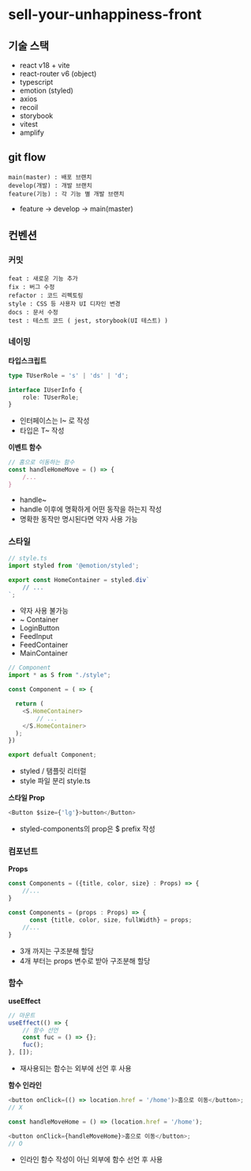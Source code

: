 # sell-your-unhappiness-front

## 기술 스택

-   react v18 + vite
-   react-router v6 (object)
-   typescript
-   emotion (styled)
-   axios
-   recoil
-   storybook
-   vitest
-   amplify

## git flow

```
main(master) : 배포 브랜치
develop(개발) : 개발 브랜치
feature(기능) : 각 기능 별 개발 브랜치
```

-   feature -> develop -> main(master)

## 컨벤션

### 커밋

```
feat : 새로운 기능 추가
fix : 버그 수정
refactor : 코드 리펙토링
style : CSS 등 사용자 UI 디자인 변경
docs : 문서 수정
test : 테스트 코드 ( jest, storybook(UI 테스트) )
```

### 네이밍

**타입스크립트**

```typescript
type TUserRole = 's' | 'ds' | 'd';

interface IUserInfo {
    role: TUserRole;
}
```

-   인터페이스는 I~ 로 작성
-   타입은 T~ 작성

**이벤트 함수**

```javascript
// 홈으로 이동하는 함수
const handleHomeMove = () => {
    /...
}
```

-   handle~
-   handle 이후에 명확하게 어떤 동작을 하는지 작성
-   명확한 동작만 명시된다면 약자 사용 가능

### 스타일

```javascript
// style.ts
import styled from '@emotion/styled';

export const HomeContainer = styled.div`
    // ...
`;
```

-   약자 사용 불가능
-   ~ Container
-   LoginButton
-   FeedInput
-   FeedContainer
-   MainContainer

```javascript
// Component
import * as S from "./style";

const Component = ( => {

  return (
    <S.HomeContainer>
        // ...
    </S.HomeContainer>
  );
})

export defualt Component;
```

-   styled / 탬플릿 리터럴
-   style 파일 분리 style.ts

**스타일 Prop**

```javascript
<Button $size={'lg'}>button</Button>
```

-   styled-components의 prop은 $ prefix 작성

### 컴포넌트

**Props**

```javascript
const Components = ({title, color, size} : Props) => {
    //...
}

const Components = (props : Props) => {
	  const {title, color, size, fullWidth} = props;
    //...
}
```

-   3개 까지는 구조분해 할당
-   4개 부터는 props 변수로 받아 구조분해 할당

### 함수

**useEffect**

```javascript
// 마운트
useEffect(() => {
    // 함수 선언
    const fuc = () => {};
    fuc();
}, []);
```

-   재사용되는 함수는 외부에 선언 후 사용

**함수 인라인**

```javascript
<button onClick=(() => location.href = '/home')>홈으로 이동</button>;
// X

const handleMoveHome = () => (location.href = '/home');

<button onClick={handleMoveHome}>홈으로 이동</button>;
// O
```

-   인라인 함수 작성이 아닌 외부에 함수 선언 후 사용
